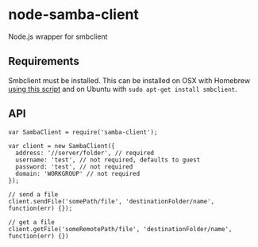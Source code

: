 node-samba-client
=================

Node.js wrapper for smbclient


Requirements
------------
Smbclient must be installed. This can be installed on OSX with Homebrew [using this script](https://raw.githubusercontent.com/Homebrew/homebrew-core/1fd22fea2426e1ae34e85177234c6e59f63add58/Formula/samba.rb) and on Ubuntu with `sudo apt-get install smbclient`.

API
-------------

	var SambaClient = require('samba-client');

	var client = new SambaClient({
	  address: '//server/folder', // required
	  username: 'test', // not required, defaults to guest
	  password: 'test', // not required
	  domain: 'WORKGROUP' // not required
	});

	// send a file
	client.sendFile('somePath/file', 'destinationFolder/name', function(err) {});

	// get a file
	client.getFile('someRemotePath/file', 'destinationFolder/name', function(err) {})
